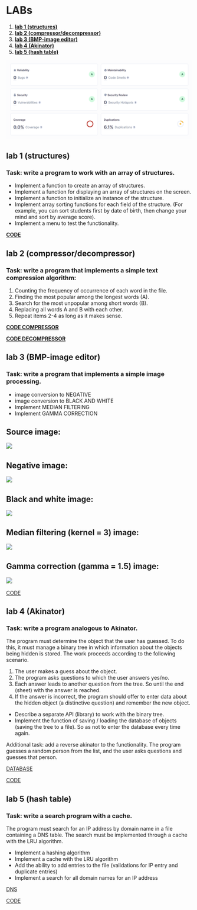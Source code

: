 # LABs
1. **[lab 1 (structures)](https://github.com/gabrpavel/BSUIR#lab-1-structures)**
2. **[lab 2 (compressor/decompressor)](https://github.com/gabrpavel/term-2#lab-2-compressordecompressor)**
3. **[lab 3 (BMP-image editor)](https://github.com/gabrpavel/term-2#lab-3-bmp-image-editor)**
4. **[lab 4 (Akinator)](https://github.com/gabrpavel/term-2/blob/main/README.md#lab-4-akinator)**
5. **[lab 5 (hash table)](https://github.com/gabrpavel/term-2/blob/main/README.md#lab-5-hash-table)**

![](sources/SonarCloud.png)

## lab 1 (structures)
### Task: write a program to work with an array of structures.
- Implement a function to create an array of structures.
- Implement a function for displaying an array of structures on the screen.
- Implement a function to initialize an instance of the structure.
- Implement array sorting functions for each field of the structure. (For example, you can sort students first by date of birth, then change your mind and sort by average score).
- Implement a menu to test the functionality.

**[CODE](https://github.com/gabrpavel/term-2/tree/main/labs/lab1)**

## lab 2 (compressor/decompressor)
### Task: write a program that implements a simple text compression algorithm:
1.	Counting the frequency of occurrence of each word in the file.
2.	Finding the most popular among the longest words (A).
3.	Search for the most unpopular among short words (B).
4.	Replacing all words A and B with each other.
5.	Repeat items 2-4 as long as it makes sense.

**[CODE COMPRESSOR](https://github.com/gabrpavel/term-2/tree/main/labs/lab2/compressor)** 

**[CODE DECOMPRESSOR](https://github.com/gabrpavel/term-2/tree/main/labs/lab2/decompressor)**

## lab 3 (BMP-image editor)
### Task: write a program that implements a simple image processing.
* image conversion to NEGATIVE
* image conversion to BLACK AND WHITE
* Implement MEDIAN FILTERING
* Implement GAMMA CORRECTION

## Source image:
![](term2/sources/dune.bmp)

## Negative image:
![](term2/sources/negative.bmp)

## Black and white image:
![](term2/sources/black_and_white.bmp)

## Median filtering (kernel = 3) image:
![](term2/sources/median_filter.bmp)

## Gamma correction (gamma = 1.5) image:
![](https://github.com/gabrpavel/BSUIR/raw/main/term2/sources/gamma_correction.bmp)


[CODE](https://github.com/gabrpavel/term-2/tree/main/labs/lab3/image_editor)

## lab 4 (Akinator)
### Task: write a program analogous to Akinator.
 The program must determine the object that the user has guessed. To do this, it must manage a binary tree in which information about the objects being hidden is stored. The work proceeds according to the following scenario.


1) The user makes a guess about the object.
2) The program asks questions to which the user answers yes/no.
3) Each answer leads to another question from the tree. So until the end (sheet) with the answer is reached.
4) If the answer is incorrect, the program should offer to enter data about the hidden object (a distinctive question) and remember the new object.
- Describe a separate API (library) to work with the binary tree.
- Implement the function of saving / loading the database of objects (saving the tree to a file). So as not to enter the database every time again.  

Additional task: add a reverse akinator to the functionality. The program guesses a random person from the list, and the user asks questions and guesses that person. 

[DATABASE](sources/database.txt)

[CODE](https://github.com/gabrpavel/term-2/tree/main/labs/lab4/akinator)

## lab 5 (hash table)
### Task: write a search program with a cache.
The program must search for an IP address by domain name in a file containing a DNS table. The search must be implemented through a cache with the LRU algorithm.
* Implement a hashing algorithm
* Implement a cache with the LRU algorithm
* Add the ability to add entries to the file (validations for IP entry and duplicate entries)
* Implement a search for all domain names for an IP address
  
[DNS](sources/DNS.txt)

[CODE](labs/lab5)
